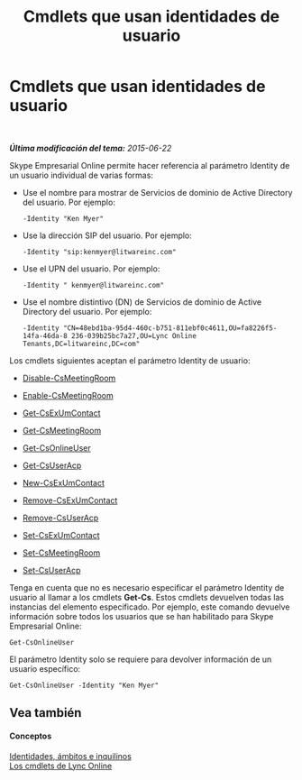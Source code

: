 ﻿---
title: Cmdlets que usan identidades de usuario
TOCTitle: Cmdlets que usan identidades de usuario
ms:assetid: be87409f-6372-4c70-91ac-6ef13dfbe65a
ms:mtpsurl: https://technet.microsoft.com/es-es/library/Dn362842(v=OCS.15)
ms:contentKeyID: 56271347
ms.date: 06/02/2017
mtps_version: v=OCS.15
ms.translationtype: HT
---

# Cmdlets que usan identidades de usuario

 

_**Última modificación del tema:** 2015-06-22_

Skype Empresarial Online permite hacer referencia al parámetro Identity de un usuario individual de varias formas:

  - Use el nombre para mostrar de Servicios de dominio de Active Directory del usuario. Por ejemplo:
    
        -Identity "Ken Myer"

  - Use la dirección SIP del usuario. Por ejemplo:
    
        -Identity "sip:kenmyer@litwareinc.com"

  - Use el UPN del usuario. Por ejemplo:
    
        -Identity " kenmyer@litwareinc.com"

  - Use el nombre distintivo (DN) de Servicios de dominio de Active Directory del usuario. Por ejemplo:
    
        -Identity "CN=48ebd1ba-95d4-460c-b751-811ebf0c4611,OU=fa8226f5-14fa-46da-8 236-039b25bc7a27,OU=Lync Online Tenants,DC=litwareinc,DC=com"

Los cmdlets siguientes aceptan el parámetro Identity de usuario:

  - [Disable-CsMeetingRoom](disable-csmeetingroom.md)

  - [Enable-CsMeetingRoom](enable-csmeetingroom.md)

  - [Get-CsExUmContact](get-csexumcontact.md)

  - [Get-CsMeetingRoom](get-csmeetingroom.md)

  - [Get-CsOnlineUser](get-csonlineuser.md)

  - [Get-CsUserAcp](get-csuseracp.md)

  - [New-CsExUmContact](new-csexumcontact.md)

  - [Remove-CsExUmContact](remove-csexumcontact.md)

  - [Remove-CsUserAcp](remove-csuseracp.md)

  - [Set-CsExUmContact](set-csexumcontact.md)

  - [Set-CsMeetingRoom](set-csmeetingroom.md)

  - [Set-CsUserAcp](set-csuseracp.md)

Tenga en cuenta que no es necesario especificar el parámetro Identity de usuario al llamar a los cmdlets **Get-Cs**. Estos cmdlets devuelven todas las instancias del elemento especificado. Por ejemplo, este comando devuelve información sobre todos los usuarios que se han habilitado para Skype Empresarial Online:

    Get-CsOnlineUser

El parámetro Identity solo se requiere para devolver información de un usuario específico:

    Get-CsOnlineUser -Identity "Ken Myer"

## Vea también

#### Conceptos

[Identidades, ámbitos e inquilinos](identities-scopes-and-tenants-in-skype-for-business-online.md)  
[Los cmdlets de Lync Online](the-skype-for-business-online-cmdlets.md)

